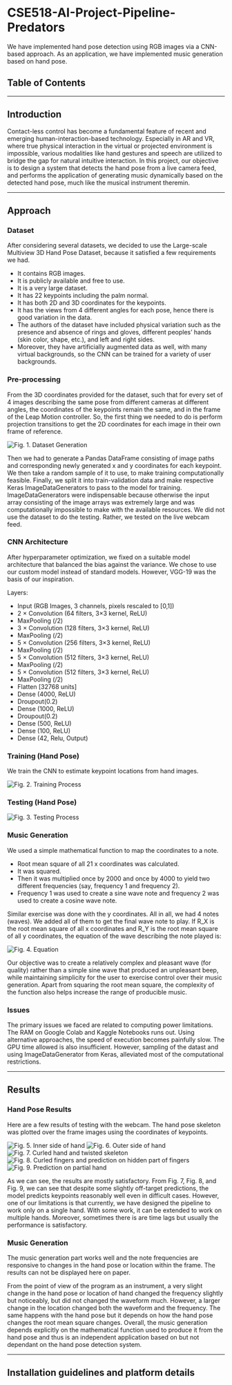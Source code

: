 # CSE518-AI-Project-Pipeline-Predators

We have implemented hand pose detection using RGB images via a CNN-based approach. As an application, we have implemented music generation based on hand pose.

## Table of Contents


***

## Introduction

Contact-less control has become a fundamental feature of recent and emerging human-interaction-based technology. Especially in AR and VR, where true physical interaction in the virtual or projected environment is impossible, various modalities like hand gestures and speech are utilized to bridge the gap for natural intuitive interaction. In this project, our objective is to design a system that detects the hand pose from a live camera feed, and performs the application of generating music dynamically based on the detected hand pose, much like the musical instrument theremin.

* * *

## Approach

### Dataset

After considering several datasets, we decided to use the Large-scale Multiview 3D Hand Pose Dataset, because it satisfied a few requirements we had.

- It contains RGB images.
- It is publicly available and free to use.
- It is a very large dataset.
- It has 22 keypoints including the palm normal.
- It has both 2D and 3D coordinates for the keypoints.
- It has the views from 4 different angles for each pose, hence there is good variation in the data.
- The authors of the dataset have included physical variation such as the presence and absence of rings and gloves, different peoples’ hands (skin color, shape, etc.), and left and right sides.
- Moreover, they have artificially augmented data as well, with many virtual backgrounds, so the CNN can be trained for a variety of user backgrounds.

### Pre-processing

From the 3D coordinates provided for the dataset, such that for every set of 4 images describing the same pose from different cameras at different angles, the coordinates of the keypoints remain the same, and in the frame of the Leap Motion controller. So, the first thing we needed to do is perform projection transitions to get the 2D coordinates for each image in their own frame of reference.

![Fig. 1. Dataset Generation](https://github.com/kkalaria16/CSE518-AI-Project-Pipeline-Predators/blob/main/images/Dataset%20Gen.jpg)

Then we had to generate a Pandas DataFrame consisting of image paths and corresponding newly generated x and y coordinates for each keypoint. We then take a random sample of it to use, to make training computationally feasible. Finally, we split it into train-validation data and make respective Keras ImageDataGenerators to pass to the model for training. ImageDataGenerators were indispensable because otherwise the input array consisting of the image arrays was extremely large and was computationally impossible to make with the available resources. We did not use the dataset to do the testing. Rather, we tested on the live webcam feed.

### CNN Architecture

After hyperparameter optimization, we fixed on a suitable model architecture that balanced the bias against the variance. We chose to use our custom model instead of standard models. However, VGG-19 was the basis of our inspiration.

Layers:

- Input (RGB Images, 3 channels, pixels rescaled to [0,1])
- 2 × Convolution (64 filters, 3×3 kernel, ReLU)
- MaxPooling (/2)
- 3 × Convolution (128 filters, 3×3 kernel, ReLU)
- MaxPooling (/2)
- 5 × Convolution (256 filters, 3×3 kernel, ReLU)
- MaxPooling (/2)
- 5 × Convolution (512 filters, 3×3 kernel, ReLU)
- MaxPooling (/2)
- 5 × Convolution (512 filters, 3×3 kernel, ReLU)
- MaxPooling (/2)
- Flatten [32768 units]
- Dense (4000, ReLU)
- Droupout(0.2)
- Dense (1000, ReLU)
- Droupout(0.2)
- Dense (500, ReLU)
- Dense (100, ReLU)
- Dense (42, Relu, Output)


### Training (Hand Pose)

We train the CNN to estimate keypoint locations from hand
images.

![Fig. 2. Training Process](https://github.com/kkalaria16/CSE518-AI-Project-Pipeline-Predators/blob/main/images/Training.jpg)

### Testing (Hand Pose)

![Fig. 3. Testing Process](https://github.com/kkalaria16/CSE518-AI-Project-Pipeline-Predators/blob/main/images/Testing.jpg)

### Music Generation

We used a simple mathematical function to map the coordinates to a note.
- Root mean square of all 21 x coordinates was calculated.
- It was squared.
- Then it was multiplied once by 2000 and once by 4000 to yield two different frequencies (say, frequency 1 and frequency 2).
- Frequency 1 was used to create a sine wave note and frequency 2 was used to create a cosine wave note.

Similar exercise was done with the y coordinates. All in all, we had 4 notes (waves). We added all of them to get the final wave note to play. If R_X is the root mean square of all x coordinates and R_Y is the root mean square of all y coordinates, the equation of the wave describing the note played is:

![Fig. 4. Equation](https://github.com/kkalaria16/CSE518-AI-Project-Pipeline-Predators/blob/main/images/equation.jpg)

Our objective was to create a relatively complex and pleasant wave (for quality) rather than a simple sine wave that produced an unpleasant beep, while maintaining simplicity for the user to exercise control over their music generation. Apart from squaring the root mean square, the complexity of the function also helps increase the range of producible music. 

### Issues

The primary issues we faced are related to computing power limitations. The RAM on Google Colab and Kaggle Notebooks runs out. Using alternative approaches, the speed of execution becomes painfully slow. The GPU time allowed is also insufficient. However, sampling of the datast and using ImageDataGenerator from Keras, alleviated most of the computational restrictions.

***

## Results

### Hand Pose Results

Here are a few results of testing with the webcam. The hand pose skeleton was plotted over the frame images using the coordinates of keypoints.

![Fig. 5. Inner side of hand](https://github.com/kkalaria16/CSE518-AI-Project-Pipeline-Predators/blob/main/images/result1.jpg)
![Fig. 6. Outer side of hand](https://github.com/kkalaria16/CSE518-AI-Project-Pipeline-Predators/blob/main/images/result2.jpg)
![Fig. 7. Curled hand and twisted skeleton](https://github.com/kkalaria16/CSE518-AI-Project-Pipeline-Predators/blob/main/images/result3.jpg)
![Fig. 8.  Curled fingers and prediction on hidden part of fingers](https://github.com/kkalaria16/CSE518-AI-Project-Pipeline-Predators/blob/main/images/result4.jpg)
![Fig. 9. Prediction on partial hand
](https://github.com/kkalaria16/CSE518-AI-Project-Pipeline-Predators/blob/main/images/result5.jpg)

As we can see, the results are mostly satisfactory. From Fig. 7, Fig. 8, and Fig. 9, we can see that despite some slightly off-target predictions, the model predicts keypoints reasonably well even in difficult cases. However, one of our limitations is that currently, we have designed the pipeline to work only on a single hand. With some work, it can be extended to work on multiple hands. Moreover, sometimes there is are time lags but usually the performance is satisfactory.

### Music Generation

The music generation part works well and the note frequencies are responsive to changes in the hand pose or location within the frame. The results can not be displayed here on
paper.

From the point of view of the program as an instrument, a very slight change in the hand pose or location of hand changed the frequency slightly but noticeably, but did not
changed the waveform much. However, a larger change in the location changed both the waveform and the frequency. The same happens with the hand pose but it depends on how the
hand pose changes the root mean square changes. Overall, the music generation depends explicitly on the mathematical function used to produce it from the hand pose and thus is an independent application based on but not dependant on the hand pose detection system.

***

## Installation guidelines and platform details 
